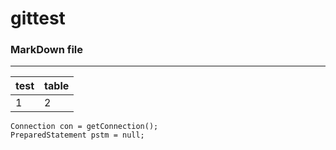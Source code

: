 # gittest

### MarkDown file
---
|test|table|
|---|---|
|1|2|


```
Connection con = getConnection();
PreparedStatement pstm = null;
```

